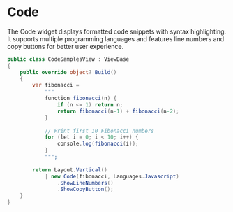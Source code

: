 # Code

The Code widget displays formatted code snippets with syntax highlighting. It supports multiple programming languages and features line numbers and copy buttons for better user experience.

```csharp demo-tabs
public class CodeSamplesView : ViewBase
{
    public override object? Build()
    {
        var fibonacci = 
            """
            function fibonacci(n) {
                if (n <= 1) return n;
                return fibonacci(n-1) + fibonacci(n-2);
            }
            
            // Print first 10 Fibonacci numbers
            for (let i = 0; i < 10; i++) {
                console.log(fibonacci(i));
            }
            """;
            
        return Layout.Vertical()
            | new Code(fibonacci, Languages.Javascript)
                .ShowLineNumbers()
                .ShowCopyButton();
    }
}
```

<WidgetDocs Type="Ivy.Code" ExtensionTypes="Ivy.CodeExtensions" SourceUrl="https://github.com/Ivy-Interactive/Ivy-Framework/blob/main/Ivy/Widgets/Primitives/Code.cs"/> 
